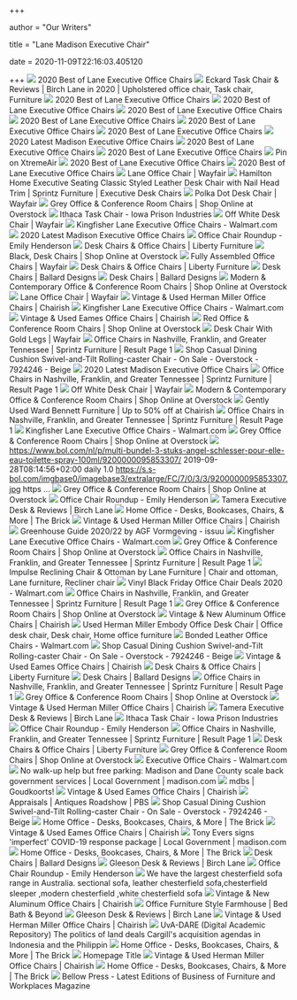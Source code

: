 +++
        
author = "Our Writers"
        
title = "Lane Madison Executive Chair"
        
date = 2020-11-09T22:16:03.405120
        
+++
[ ![](https://www.drawzit.com/wp-content/uploads/2018/04/www-within-lane-executive-office-chairs.jpg)](https://www.drawzit.com/wp-content/uploads/2018/04/www-within-lane-executive-office-chairs.jpg) 2020 Best of Lane Executive Office Chairs
[ ![](https://i.pinimg.com/474x/e6/b2/72/e6b2729777f4a54d9325196c59a3212d.jpg)](https://i.pinimg.com/474x/e6/b2/72/e6b2729777f4a54d9325196c59a3212d.jpg) Eckard Task Chair & Reviews | Birch Lane in 2020 | Upholstered office chair,  Task chair, Furniture
[ ![](https://www.drawzit.com/wp-content/uploads/2018/04/well-liked-lane-furniture-office-chair-arch-dsgn-for-lane-executive-office-chairs.jpg)](https://www.drawzit.com/wp-content/uploads/2018/04/well-liked-lane-furniture-office-chair-arch-dsgn-for-lane-executive-office-chairs.jpg) 2020 Best of Lane Executive Office Chairs
[ ![](https://www.drawzit.com/wp-content/uploads/2018/04/widely-used-lane-executive-office-chairs-within-serta-air-health-wellness-eco-friendly-bonded-leather-executive.jpg)](https://www.drawzit.com/wp-content/uploads/2018/04/widely-used-lane-executive-office-chairs-within-serta-air-health-wellness-eco-friendly-bonded-leather-executive.jpg) 2020 Best of Lane Executive Office Chairs
[ ![](https://www.drawzit.com/wp-content/uploads/2018/04/preferred-lane-executive-office-chairs-regarding-lane-executive-leather-office-chair-with-padded-handle-waterfall.jpg)](https://www.drawzit.com/wp-content/uploads/2018/04/preferred-lane-executive-office-chairs-regarding-lane-executive-leather-office-chair-with-padded-handle-waterfall.jpg) 2020 Best of Lane Executive Office Chairs
[ ![](https://www.drawzit.com/wp-content/uploads/2018/04/lane-executive-leather-office-chair-diy-wall-mounted-desk-in-most-up-to-date-lane-executive-office-chairs.jpg)](https://www.drawzit.com/wp-content/uploads/2018/04/lane-executive-leather-office-chair-diy-wall-mounted-desk-in-most-up-to-date-lane-executive-office-chairs.jpg) 2020 Best of Lane Executive Office Chairs
[ ![](https://www.drawzit.com/wp-content/uploads/2018/04/lane-leather-office-chair-best-desk-chair-for-back-pain.jpg)](https://www.drawzit.com/wp-content/uploads/2018/04/lane-leather-office-chair-best-desk-chair-for-back-pain.jpg) 2020 Best of Lane Executive Office Chairs
[ ![](https://www.drawzit.com/wp-content/uploads/2018/04/lane-leather-office-chair-best-ergonomic-desk-chair.jpg)](https://www.drawzit.com/wp-content/uploads/2018/04/lane-leather-office-chair-best-ergonomic-desk-chair.jpg) 2020 Best of Lane Executive Office Chairs
[ ![](https://www.drawzit.com/wp-content/uploads/2018/04/popular-mid2mod-torbjorn-afdal-regarding-madison-executive-office-chairs.jpg)](https://www.drawzit.com/wp-content/uploads/2018/04/popular-mid2mod-torbjorn-afdal-regarding-madison-executive-office-chairs.jpg) 2020 Latest Madison Executive Office Chairs
[ ![](https://www.drawzit.com/wp-content/uploads/2018/04/lane-executive-office-chairs-with-regard-to-well-liked-lane-executive-leather-office-chair-best-ergonomic-desk-chair.jpg)](https://www.drawzit.com/wp-content/uploads/2018/04/lane-executive-office-chairs-with-regard-to-well-liked-lane-executive-leather-office-chair-best-ergonomic-desk-chair.jpg) 2020 Best of Lane Executive Office Chairs
[ ![](https://www.drawzit.com/wp-content/uploads/2018/04/well-liked-lane-executive-leather-office-chair-desk-design-ideas-pertaining-to-lane-executive-office-chairs.jpg)](https://www.drawzit.com/wp-content/uploads/2018/04/well-liked-lane-executive-leather-office-chair-desk-design-ideas-pertaining-to-lane-executive-office-chairs.jpg) 2020 Best of Lane Executive Office Chairs
[ ![](https://i.pinimg.com/originals/06/0d/b4/060db4d821d90cc33802f70ca4fe9a33.png)](https://i.pinimg.com/originals/06/0d/b4/060db4d821d90cc33802f70ca4fe9a33.png) Pin on XtremeAir
[ ![](https://www.drawzit.com/wp-content/uploads/2018/04/office-chairs-awe-inspiring-lane-office-chairs-modest-design-lane-pertaining-to-most-current-lane-executive-office-chairs.jpg)](https://www.drawzit.com/wp-content/uploads/2018/04/office-chairs-awe-inspiring-lane-office-chairs-modest-design-lane-pertaining-to-most-current-lane-executive-office-chairs.jpg) 2020 Best of Lane Executive Office Chairs
[ ![](https://www.drawzit.com/wp-content/uploads/2018/04/current-chair-faux-leather-executive-office-chair-lane-executive-leather-with-regard-to-lane-executive-office-chairs.jpg)](https://www.drawzit.com/wp-content/uploads/2018/04/current-chair-faux-leather-executive-office-chair-lane-executive-leather-with-regard-to-lane-executive-office-chairs.jpg) 2020 Best of Lane Executive Office Chairs
[ ![](https://secure.img1-fg.wfcdn.com/im/46138212/resize-h310-w310%5Ecompr-r85/1217/121765540/home-office-chair-computer-task-chair-adjustable-desk-chair-with-swivel-casters-for-office-leisure-grey.jpg)](https://secure.img1-fg.wfcdn.com/im/46138212/resize-h310-w310%5Ecompr-r85/1217/121765540/home-office-chair-computer-task-chair-adjustable-desk-chair-with-swivel-casters-for-office-leisure-grey.jpg) Lane Office Chair | Wayfair
[ ![](https://imageresizer.furnituredealer.net/img/remote/images.furnituredealer.net/img/products%2Fseven_seas_seating_by_bradington_young%2Fcolor%2Fseven%20seas%20seating%20-%20executive%20seating_ec389-085-b.jpg?width=878&height=600&scale=both&trim.threshold=80)](https://imageresizer.furnituredealer.net/img/remote/images.furnituredealer.net/img/products%2Fseven_seas_seating_by_bradington_young%2Fcolor%2Fseven%20seas%20seating%20-%20executive%20seating_ec389-085-b.jpg?width=878&height=600&scale=both&trim.threshold=80) Hamilton Home Executive Seating Classic Styled Leather Desk Chair with Nail  Head Trim | Sprintz Furniture | Executive Desk Chairs
[ ![](https://secure.img1-fg.wfcdn.com/im/98039007/resize-h600-w600%5Ecompr-r85/1268/126834060/Louise+Task+Chair.jpg)](https://secure.img1-fg.wfcdn.com/im/98039007/resize-h600-w600%5Ecompr-r85/1268/126834060/Louise+Task+Chair.jpg) Polka Dot Desk Chair | Wayfair
[ ![](https://ak1.ostkcdn.com/images/products/is/images/direct/ce385ff75bfad404ff2f8ae914744f6bfab84ba1/Serta-Leighton-Light-Grey-Fabric-Home-Office-Chair.jpg?imwidth=480&impolicy=medium)](https://ak1.ostkcdn.com/images/products/is/images/direct/ce385ff75bfad404ff2f8ae914744f6bfab84ba1/Serta-Leighton-Light-Grey-Fabric-Home-Office-Chair.jpg?imwidth=480&impolicy=medium) Grey Office & Conference Room Chairs | Shop Online at Overstock
[ ![](https://www.iaprisonind.com/Shared/images/Product/FITHACA64.jpg)](https://www.iaprisonind.com/Shared/images/Product/FITHACA64.jpg) Ithaca Task Chair - Iowa Prison Industries
[ ![](https://secure.img1-fg.wfcdn.com/im/91350984/resize-h310-w310%5Ecompr-r85/6003/60032936/wayfair-basics-mesh-task-office-chair.jpg)](https://secure.img1-fg.wfcdn.com/im/91350984/resize-h310-w310%5Ecompr-r85/6003/60032936/wayfair-basics-mesh-task-office-chair.jpg) Off White Desk Chair | Wayfair
[ ![](https://i5.walmartimages.com/asr/bb929542-9b04-45fc-9049-0a465b765351_1.0dbfbc872f9eb257f2cf632b0e1b5586.jpeg?odnHeight=200&odnWidth=200&odnBg=ffffff)](https://i5.walmartimages.com/asr/bb929542-9b04-45fc-9049-0a465b765351_1.0dbfbc872f9eb257f2cf632b0e1b5586.jpeg?odnHeight=200&odnWidth=200&odnBg=ffffff) Kingfisher Lane Executive Office Chairs - Walmart.com
[ ![](https://www.drawzit.com/wp-content/uploads/2018/04/madison-executive-office-chairs-intended-for-well-known-porthos-home-madison-executive-office-chair-free-shipping-today.jpg)](https://www.drawzit.com/wp-content/uploads/2018/04/madison-executive-office-chairs-intended-for-well-known-porthos-home-madison-executive-office-chair-free-shipping-today.jpg) 2020 Latest Madison Executive Office Chairs
[ ![](https://stylebyemilyhenderson.com/wp-content/uploads/2017/02/Emily-Henderson_Business_Home-Office_Office-Chairs_Roundup_Pics_1.jpg)](https://stylebyemilyhenderson.com/wp-content/uploads/2017/02/Emily-Henderson_Business_Home-Office_Office-Chairs_Roundup_Pics_1.jpg) Office Chair Roundup - Emily Henderson
[ ![](https://www.mylibertyfurniture.com/globalassets/sub-category-images/home-office/244-ho197.jpg)](https://www.mylibertyfurniture.com/globalassets/sub-category-images/home-office/244-ho197.jpg) Desk Chairs & Office Chairs | Liberty Furniture
[ ![](https://ak1.ostkcdn.com/images/products/27963328/Bush-Business-Furniture-Arden-Lane-Mid-Back-Tufted-Office-Chair-d27717ec-358b-48d1-b817-d613eebda95c_600.jpg?imwidth=200&impolicy=medium)](https://ak1.ostkcdn.com/images/products/27963328/Bush-Business-Furniture-Arden-Lane-Mid-Back-Tufted-Office-Chair-d27717ec-358b-48d1-b817-d613eebda95c_600.jpg?imwidth=200&impolicy=medium) Black, Desk Chairs | Shop Online at Overstock
[ ![](https://secure.img1-fg.wfcdn.com/im/69858324/resize-h310-w310%5Ecompr-r85/9175/91757749/hillard-office-chair.jpg)](https://secure.img1-fg.wfcdn.com/im/69858324/resize-h310-w310%5Ecompr-r85/9175/91757749/hillard-office-chair.jpg) Fully Assembled Office Chairs | Wayfair
[ ![](https://www.mylibertyfurniture.com/globalassets/product-images/thumbnail/273-ho193.jpg)](https://www.mylibertyfurniture.com/globalassets/product-images/thumbnail/273-ho193.jpg) Desk Chairs & Office Chairs | Liberty Furniture
[ ![](https://akamai-scene7.ballarddesigns.com/is/image/ballarddesigns/T_WithoutZoom?$SLI_LargeGrid$&$src=UF018_main&defaultImage=UF018_main)](https://akamai-scene7.ballarddesigns.com/is/image/ballarddesigns/T_WithoutZoom?$SLI_LargeGrid$&$src=UF018_main&defaultImage=UF018_main) Desk Chairs | Ballard Designs
[ ![](https://akamai-scene7.ballarddesigns.com/is/image/ballarddesigns/T_WithoutZoom?$SLI_LargeGrid$&$src=UF064_main&defaultImage=UF064_main)](https://akamai-scene7.ballarddesigns.com/is/image/ballarddesigns/T_WithoutZoom?$SLI_LargeGrid$&$src=UF064_main&defaultImage=UF064_main) Desk Chairs | Ballard Designs
[ ![](https://ak1.ostkcdn.com/images/products/is/images/direct/c25dae74a02fe6af220c3cad4dcbcfc9f66ba9e1/LUXMOD%C2%AE-Mid-Back-Office-Chair%2CAdjustable-Swivel-Chair-%2C-Ergonomic-Desk-Chair-for-Extra-Back-%26-Lumbar-Support..jpg?imwidth=200&impolicy=medium)](https://ak1.ostkcdn.com/images/products/is/images/direct/c25dae74a02fe6af220c3cad4dcbcfc9f66ba9e1/LUXMOD%C2%AE-Mid-Back-Office-Chair%2CAdjustable-Swivel-Chair-%2C-Ergonomic-Desk-Chair-for-Extra-Back-%26-Lumbar-Support..jpg?imwidth=200&impolicy=medium) Modern & Contemporary Office & Conference Room Chairs | Shop Online at  Overstock
[ ![](https://secure.img1-fg.wfcdn.com/im/57059049/resize-h310-w310%5Ecompr-r85/1210/121001771/high-back-desk-chair.jpg)](https://secure.img1-fg.wfcdn.com/im/57059049/resize-h310-w310%5Ecompr-r85/1210/121001771/high-back-desk-chair.jpg) Lane Office Chair | Wayfair
[ ![](https://chairish-prod.freetls.fastly.net/image/product/sized/a995bbe1-9b3e-4a31-bab1-48436adf51c7/vintage-herman-miller-molded-desk-chairs-a-pair-2812)](https://chairish-prod.freetls.fastly.net/image/product/sized/a995bbe1-9b3e-4a31-bab1-48436adf51c7/vintage-herman-miller-molded-desk-chairs-a-pair-2812) Vintage & Used Herman Miller Office Chairs | Chairish
[ ![](https://i5.walmartimages.com/asr/011d738e-031c-4c1c-8dd3-395cc865cba7_1.d6b7bdd7b353e4f887d2fd89a050be9f.jpeg?odnHeight=200&odnWidth=200&odnBg=ffffff)](https://i5.walmartimages.com/asr/011d738e-031c-4c1c-8dd3-395cc865cba7_1.d6b7bdd7b353e4f887d2fd89a050be9f.jpeg?odnHeight=200&odnWidth=200&odnBg=ffffff) Kingfisher Lane Executive Office Chairs - Walmart.com
[ ![](https://chairish-prod.freetls.fastly.net/image/product/sized/ca62a447-687a-4a22-b568-d7599a2941a5/1970s-vintage-eames-for-herman-miller-kelly-green-fiberglass-pscc-chair-5422)](https://chairish-prod.freetls.fastly.net/image/product/sized/ca62a447-687a-4a22-b568-d7599a2941a5/1970s-vintage-eames-for-herman-miller-kelly-green-fiberglass-pscc-chair-5422) Vintage & Used Eames Office Chairs | Chairish
[ ![](https://ak1.ostkcdn.com/images/products/27963328/Bush-Business-Furniture-Arden-Lane-Mid-Back-Tufted-Office-Chair-cc673c5f-4a14-41ef-88eb-51e25aad587f_600.jpg?imwidth=200&impolicy=medium)](https://ak1.ostkcdn.com/images/products/27963328/Bush-Business-Furniture-Arden-Lane-Mid-Back-Tufted-Office-Chair-cc673c5f-4a14-41ef-88eb-51e25aad587f_600.jpg?imwidth=200&impolicy=medium) Red Office & Conference Room Chairs | Shop Online at Overstock
[ ![](https://secure.img1-fg.wfcdn.com/im/19156562/resize-h310-w310%5Ecompr-r85/9596/95963667/leaman-ergonomic-executive-chair.jpg)](https://secure.img1-fg.wfcdn.com/im/19156562/resize-h310-w310%5Ecompr-r85/9596/95963667/leaman-ergonomic-executive-chair.jpg) Desk Chair With Gold Legs | Wayfair
[ ![](https://imageresizer.furnituredealer.net/img/remote/images.furnituredealer.net/img/products%2Fhooker_furniture%2Fcolor%2Fseven%20seas%20seating%20-%20executive%20seating_ec436-087-b2.jpg?width=450&height=450&scale=both&trim.threshold=80)](https://imageresizer.furnituredealer.net/img/remote/images.furnituredealer.net/img/products%2Fhooker_furniture%2Fcolor%2Fseven%20seas%20seating%20-%20executive%20seating_ec436-087-b2.jpg?width=450&height=450&scale=both&trim.threshold=80) Office Chairs in Nashville, Franklin, and Greater Tennessee | Sprintz  Furniture | Result Page 1
[ ![](https://ak1.ostkcdn.com/images/products/is/images/direct/7beb762a0e84915d0aebd6cfc3ce5d8e4e85f759/Casual-Dining-Cushion-Swivel-and-Tilt-Rolling-caster-Chair.jpg?impolicy=medium)](https://ak1.ostkcdn.com/images/products/is/images/direct/7beb762a0e84915d0aebd6cfc3ce5d8e4e85f759/Casual-Dining-Cushion-Swivel-and-Tilt-Rolling-caster-Chair.jpg?impolicy=medium) Shop Casual Dining Cushion Swivel-and-Tilt Rolling-caster Chair - On Sale -  Overstock - 7924246 - Beige
[ ![](https://www.drawzit.com/wp-content/uploads/2018/04/madison-executive-office-chairs-for-recent-the-captains-chair-tos-graphics-and-bridge-displays.jpg)](https://www.drawzit.com/wp-content/uploads/2018/04/madison-executive-office-chairs-for-recent-the-captains-chair-tos-graphics-and-bridge-displays.jpg) 2020 Latest Madison Executive Office Chairs
[ ![](https://imageresizer.furnituredealer.net/img/remote/images.furnituredealer.net/img/products%2Fsam_moore%2Fcolor%2Fchai%20me-379188633_15870-bwvfiiksw80uvsvtld6lwrq.jpg?width=450&height=450&scale=both&trim.threshold=80)](https://imageresizer.furnituredealer.net/img/remote/images.furnituredealer.net/img/products%2Fsam_moore%2Fcolor%2Fchai%20me-379188633_15870-bwvfiiksw80uvsvtld6lwrq.jpg?width=450&height=450&scale=both&trim.threshold=80) Office Chairs in Nashville, Franklin, and Greater Tennessee | Sprintz  Furniture | Result Page 1
[ ![](https://secure.img1-fg.wfcdn.com/im/77228337/resize-h310-w310%5Ecompr-r85/6158/61581980/high-back-desk-chair.jpg)](https://secure.img1-fg.wfcdn.com/im/77228337/resize-h310-w310%5Ecompr-r85/6158/61581980/high-back-desk-chair.jpg) Off White Desk Chair | Wayfair
[ ![](https://ak1.ostkcdn.com/images/products/27963328/Bush-Business-Furniture-Arden-Lane-Mid-Back-Tufted-Office-Chair-e119292f-57cc-464b-8b74-a449aaf84de7_1000.jpg?imwidth=200&impolicy=medium)](https://ak1.ostkcdn.com/images/products/27963328/Bush-Business-Furniture-Arden-Lane-Mid-Back-Tufted-Office-Chair-e119292f-57cc-464b-8b74-a449aaf84de7_1000.jpg?imwidth=200&impolicy=medium) Modern & Contemporary Office & Conference Room Chairs | Shop Online at  Overstock
[ ![](https://chairish-prod.freetls.fastly.net/image/product/sized/d102075b-e7a2-447d-9f6b-2e7eb2f6dd6b/1970s-vintage-ward-bennett-oak-mohair-executive-chair-6067?aspect=fit&width=320&height=320)](https://chairish-prod.freetls.fastly.net/image/product/sized/d102075b-e7a2-447d-9f6b-2e7eb2f6dd6b/1970s-vintage-ward-bennett-oak-mohair-executive-chair-6067?aspect=fit&width=320&height=320) Gently Used Ward Bennett Furniture | Up to 50% off at Chairish
[ ![](https://imageresizer.furnituredealer.net/img/remote/images.furnituredealer.net/img/products%2Fhooker_furniture%2Fcolor%2Fbrookhaven_281-30-220-b1.jpg?width=450&height=450&scale=both&trim.threshold=80)](https://imageresizer.furnituredealer.net/img/remote/images.furnituredealer.net/img/products%2Fhooker_furniture%2Fcolor%2Fbrookhaven_281-30-220-b1.jpg?width=450&height=450&scale=both&trim.threshold=80) Office Chairs in Nashville, Franklin, and Greater Tennessee | Sprintz  Furniture | Result Page 1
[ ![](https://i5.walmartimages.com/asr/7e64df68-13c3-4290-b90b-379464ec63d3_1.a9bafe57862468c8041e948f1d690827.jpeg?odnHeight=200&odnWidth=200&odnBg=ffffff)](https://i5.walmartimages.com/asr/7e64df68-13c3-4290-b90b-379464ec63d3_1.a9bafe57862468c8041e948f1d690827.jpeg?odnHeight=200&odnWidth=200&odnBg=ffffff) Kingfisher Lane Executive Office Chairs - Walmart.com
[ ![](https://ak1.ostkcdn.com/images/products/is/images/direct/ad3ac6690d7a4bcccc02e2d2e29a469f585049b1/Art-Leon-Round-Back-Swivel-Desk-Chair-with-Caster.jpg?imwidth=480&impolicy=medium)](https://ak1.ostkcdn.com/images/products/is/images/direct/ad3ac6690d7a4bcccc02e2d2e29a469f585049b1/Art-Leon-Round-Back-Swivel-Desk-Chair-with-Caster.jpg?imwidth=480&impolicy=medium) Grey Office & Conference Room Chairs | Shop Online at Overstock
[ ![](https://s.s-bol.com/imgbase0/imagebase3/extralarge/FC/1/5/9/1/9200000095911951.jpg)](https://s.s-bol.com/imgbase0/imagebase3/extralarge/FC/1/5/9/1/9200000095911951.jpg) https://www.bol.com/nl/p/multi-bundel-3-stuks-angel-schlesser-pour-elle-eau-toilette-spray-100ml/9200000095853307/  2019-09-28T08:14:56+02:00 daily 1.0  https://s.s-bol.com/imgbase0/imagebase3/extralarge/FC/7/0/3/3/9200000095853307.jpg  https ...
[ ![](https://ak1.ostkcdn.com/images/products/is/images/direct/5d22922d23ac7033790fb83fb6c8693f6384bf40/Swivel-Mesh-Office-Chair.jpg?imwidth=480&impolicy=medium)](https://ak1.ostkcdn.com/images/products/is/images/direct/5d22922d23ac7033790fb83fb6c8693f6384bf40/Swivel-Mesh-Office-Chair.jpg?imwidth=480&impolicy=medium) Grey Office & Conference Room Chairs | Shop Online at Overstock
[ ![](https://stylebyemilyhenderson.com/wp-content/uploads/2017/03/Emliy-Henderson_Office-Chairs_Roundup_1500px_FINAL.jpg)](https://stylebyemilyhenderson.com/wp-content/uploads/2017/03/Emliy-Henderson_Office-Chairs_Roundup_1500px_FINAL.jpg) Office Chair Roundup - Emily Henderson
[ ![](https://secure.img1-fg.wfcdn.com/im/56900666/resize-h400-p1-w400%5Ecompr-r70/1212/121282357/Lakeville+L-Shaped+Executive+Desk.jpg)](https://secure.img1-fg.wfcdn.com/im/56900666/resize-h400-p1-w400%5Ecompr-r70/1212/121282357/Lakeville+L-Shaped+Executive+Desk.jpg) Tamera Executive Desk & Reviews | Birch Lane
[ ![](https://cdn.shopify.com/s/files/1/2660/5202/products/xveaulsectl0s17dwmoy_400x.jpg?v=1598896758)](https://cdn.shopify.com/s/files/1/2660/5202/products/xveaulsectl0s17dwmoy_400x.jpg?v=1598896758) Home Office - Desks, Bookcases, Chairs, & More | The Brick
[ ![](https://chairish-prod.freetls.fastly.net/image/product/sized/efd4399d-43d9-489c-ab80-0c46b15ddf50/1980s-eames-herman-miller-desk-chair-0018?aspect=fit&width=320&height=320)](https://chairish-prod.freetls.fastly.net/image/product/sized/efd4399d-43d9-489c-ab80-0c46b15ddf50/1980s-eames-herman-miller-desk-chair-0018?aspect=fit&width=320&height=320) Vintage & Used Herman Miller Office Chairs | Chairish
[ ![](https://image.isu.pub/200701083332-cc2e5480989c5e31ae1ead93e46880a5/jpg/page_1.jpg)](https://image.isu.pub/200701083332-cc2e5480989c5e31ae1ead93e46880a5/jpg/page_1.jpg) Greenhouse Guide 2020/22 by AGF Vormgeving - issuu
[ ![](https://i5.walmartimages.com/asr/77492068-55b4-4863-929d-2b1e68362ff0_1.4b271801909d433ce9450091942f5cbe.jpeg?odnHeight=200&odnWidth=200&odnBg=ffffff)](https://i5.walmartimages.com/asr/77492068-55b4-4863-929d-2b1e68362ff0_1.4b271801909d433ce9450091942f5cbe.jpeg?odnHeight=200&odnWidth=200&odnBg=ffffff) Kingfisher Lane Executive Office Chairs - Walmart.com
[ ![](https://ak1.ostkcdn.com/images/products/25542930/Porthos-Home-Fae-Wood-Office-Chair-Adjustable-Height-Hemp-Fabric-4d4049f5-36d4-4359-9674-b7ae3de91e3e_600.jpg?imwidth=480&impolicy=medium)](https://ak1.ostkcdn.com/images/products/25542930/Porthos-Home-Fae-Wood-Office-Chair-Adjustable-Height-Hemp-Fabric-4d4049f5-36d4-4359-9674-b7ae3de91e3e_600.jpg?imwidth=480&impolicy=medium) Grey Office & Conference Room Chairs | Shop Online at Overstock
[ ![](https://imageresizer.furnituredealer.net/img/remote/images.furnituredealer.net/img/products%2Fhooker_furniture%2Fcolor%2Fseven%20seas%20seating%20-%20executive%20seating_ec510-087-b1.jpg?width=450&height=450&scale=both&trim.threshold=80)](https://imageresizer.furnituredealer.net/img/remote/images.furnituredealer.net/img/products%2Fhooker_furniture%2Fcolor%2Fseven%20seas%20seating%20-%20executive%20seating_ec510-087-b1.jpg?width=450&height=450&scale=both&trim.threshold=80) Office Chairs in Nashville, Franklin, and Greater Tennessee | Sprintz  Furniture | Result Page 1
[ ![](https://i.pinimg.com/originals/8a/b5/f9/8ab5f924b29f5ae067a7275661977f55.jpg)](https://i.pinimg.com/originals/8a/b5/f9/8ab5f924b29f5ae067a7275661977f55.jpg) Impulse Reclining Chair & Ottoman by Lane Furniture | Chair and ottoman,  Lane furniture, Recliner chair
[ ![](https://i5.walmartimages.com/asr/76e8aef5-5be8-4c00-a0de-c1b63f77cb98.57d2d880fa452dd700e01b22ccb64de4.jpeg?odnHeight=200&odnWidth=200&odnBg=ffffff)](https://i5.walmartimages.com/asr/76e8aef5-5be8-4c00-a0de-c1b63f77cb98.57d2d880fa452dd700e01b22ccb64de4.jpeg?odnHeight=200&odnWidth=200&odnBg=ffffff) Vinyl Black Friday Office Chair Deals 2020 - Walmart.com
[ ![](https://imageresizer.furnituredealer.net/img/remote/images.furnituredealer.net/img/products%2Fhooker_furniture%2Fcolor%2Fbeckett--506075203_ec562-083-b1.jpg?width=450&height=450&scale=both&trim.threshold=80)](https://imageresizer.furnituredealer.net/img/remote/images.furnituredealer.net/img/products%2Fhooker_furniture%2Fcolor%2Fbeckett--506075203_ec562-083-b1.jpg?width=450&height=450&scale=both&trim.threshold=80) Office Chairs in Nashville, Franklin, and Greater Tennessee | Sprintz  Furniture | Result Page 1
[ ![](https://ak1.ostkcdn.com/images/products/20753333/Carson-Carrington-Heby-White-Wood-Adjustable-Office-Chair-b0df27a3-df2a-43d1-bf32-7f52ddc33a3a_600.jpg?imwidth=480&impolicy=medium)](https://ak1.ostkcdn.com/images/products/20753333/Carson-Carrington-Heby-White-Wood-Adjustable-Office-Chair-b0df27a3-df2a-43d1-bf32-7f52ddc33a3a_600.jpg?imwidth=480&impolicy=medium) Grey Office & Conference Room Chairs | Shop Online at Overstock
[ ![](https://chairish-prod.freetls.fastly.net/image/product/sized/76f6b4df-dd01-4008-9abc-b087a242eab9/pollock-executive-chairs-in-black-leather-by-charles-pollock-for-knoll-9478?aspect=fit&width=320&height=320)](https://chairish-prod.freetls.fastly.net/image/product/sized/76f6b4df-dd01-4008-9abc-b087a242eab9/pollock-executive-chairs-in-black-leather-by-charles-pollock-for-knoll-9478?aspect=fit&width=320&height=320) Vintage & New Aluminum Office Chairs | Chairish
[ ![](https://i.pinimg.com/474x/d8/4a/35/d84a35f793fd8a58241ba29e50891785.jpg)](https://i.pinimg.com/474x/d8/4a/35/d84a35f793fd8a58241ba29e50891785.jpg) Used Herman Miller Embody Office Desk Chair | Office desk chair, Desk chair,  Home office furniture
[ ![](https://i5.walmartimages.com/asr/3a0bdd1c-e139-4a88-b48a-0089e182f94b.d8c127a007ce58029a9c051657a919db.jpeg?odnHeight=180&odnWidth=180&odnBg=ffffff)](https://i5.walmartimages.com/asr/3a0bdd1c-e139-4a88-b48a-0089e182f94b.d8c127a007ce58029a9c051657a919db.jpeg?odnHeight=180&odnWidth=180&odnBg=ffffff) Bonded Leather Office Chairs - Walmart.com
[ ![](https://ak1.ostkcdn.com/images/products/is/images/direct/d8c26bf9011023287caf28923d641d6ee3dc0f63/Casual-Dining-Cushion-Swivel-and-Tilt-Rolling-caster-Chair.jpg)](https://ak1.ostkcdn.com/images/products/is/images/direct/d8c26bf9011023287caf28923d641d6ee3dc0f63/Casual-Dining-Cushion-Swivel-and-Tilt-Rolling-caster-Chair.jpg) Shop Casual Dining Cushion Swivel-and-Tilt Rolling-caster Chair - On Sale -  Overstock - 7924246 - Beige
[ ![](https://chairish-prod.freetls.fastly.net/image/product/sized/cb47635e-03dc-48c0-8bbf-a0b7b011e5ac/1970s-vintage-eames-ec175-8-1214)](https://chairish-prod.freetls.fastly.net/image/product/sized/cb47635e-03dc-48c0-8bbf-a0b7b011e5ac/1970s-vintage-eames-ec175-8-1214) Vintage & Used Eames Office Chairs | Chairish
[ ![](https://www.mylibertyfurniture.com/globalassets/product-images/thumbnail/273-ho193_1.jpg)](https://www.mylibertyfurniture.com/globalassets/product-images/thumbnail/273-ho193_1.jpg) Desk Chairs & Office Chairs | Liberty Furniture
[ ![](https://akamai-scene7.ballarddesigns.com/is/image/ballarddesigns/T_WithoutZoom?$SLI_LargeGrid$&$src=UF014_main&defaultImage=UF014_main)](https://akamai-scene7.ballarddesigns.com/is/image/ballarddesigns/T_WithoutZoom?$SLI_LargeGrid$&$src=UF014_main&defaultImage=UF014_main) Desk Chairs | Ballard Designs
[ ![](https://imageresizer.furnituredealer.net/img/remote/images.furnituredealer.net/img/products%2Faspenhome%2Fcolor%2Foffice%20chair%20-304588339_14491-bzhbqwjl-oe6yr5ocrmngvg.jpg?width=450&height=450&scale=both&trim.threshold=80)](https://imageresizer.furnituredealer.net/img/remote/images.furnituredealer.net/img/products%2Faspenhome%2Fcolor%2Foffice%20chair%20-304588339_14491-bzhbqwjl-oe6yr5ocrmngvg.jpg?width=450&height=450&scale=both&trim.threshold=80) Office Chairs in Nashville, Franklin, and Greater Tennessee | Sprintz  Furniture | Result Page 1
[ ![](https://ak1.ostkcdn.com/images/products/is/images/direct/e8808496ef36cce0d9d70bb337190f8742333f84/Modern-Home-Ripple-Mid-Back-Office-Chair.jpg?imwidth=480&impolicy=medium)](https://ak1.ostkcdn.com/images/products/is/images/direct/e8808496ef36cce0d9d70bb337190f8742333f84/Modern-Home-Ripple-Mid-Back-Office-Chair.jpg?imwidth=480&impolicy=medium) Grey Office & Conference Room Chairs | Shop Online at Overstock
[ ![](https://chairish-prod.freetls.fastly.net/image/product/sized/07557fb8-a78e-4a79-b23b-51cd10a716f8/charles-eames-for-herman-miller-desk-chair-in-original-black-vinyl-usa-2223?aspect=fit&width=320&height=320)](https://chairish-prod.freetls.fastly.net/image/product/sized/07557fb8-a78e-4a79-b23b-51cd10a716f8/charles-eames-for-herman-miller-desk-chair-in-original-black-vinyl-usa-2223?aspect=fit&width=320&height=320) Vintage & Used Herman Miller Office Chairs | Chairish
[ ![](https://secure.img1-fg.wfcdn.com/im/16675013/compr-r85/9558/95581074/tamera-executive-desk.jpg)](https://secure.img1-fg.wfcdn.com/im/16675013/compr-r85/9558/95581074/tamera-executive-desk.jpg) Tamera Executive Desk & Reviews | Birch Lane
[ ![](https://www.iaprisonind.com/resize/shared/images/product/FITHACA64_1.jpg?bw=600&w=600&bh=600&h=600)](https://www.iaprisonind.com/resize/shared/images/product/FITHACA64_1.jpg?bw=600&w=600&bh=600&h=600) Ithaca Task Chair - Iowa Prison Industries
[ ![](https://stylebyemilyhenderson.com/wp-content/uploads/2017/02/Emily-Henderson_Business_Home-Office_Office-Chairs_Roundup_Pics_2.jpg)](https://stylebyemilyhenderson.com/wp-content/uploads/2017/02/Emily-Henderson_Business_Home-Office_Office-Chairs_Roundup_Pics_2.jpg) Office Chair Roundup - Emily Henderson
[ ![](https://imageresizer.furnituredealer.net/img/remote/images.furnituredealer.net/img/products%2Fhooker_furniture%2Fcolor%2Famerican%20life-crafted--506075203_1654-30220-dkw1-b1.jpg?width=450&height=450&scale=both&trim.threshold=80)](https://imageresizer.furnituredealer.net/img/remote/images.furnituredealer.net/img/products%2Fhooker_furniture%2Fcolor%2Famerican%20life-crafted--506075203_1654-30220-dkw1-b1.jpg?width=450&height=450&scale=both&trim.threshold=80) Office Chairs in Nashville, Franklin, and Greater Tennessee | Sprintz  Furniture | Result Page 1
[ ![](https://www.mylibertyfurniture.com/globalassets/product-images/thumbnail/244-ho197_1.jpg)](https://www.mylibertyfurniture.com/globalassets/product-images/thumbnail/244-ho197_1.jpg) Desk Chairs & Office Chairs | Liberty Furniture
[ ![](https://ak1.ostkcdn.com/images/products/28438198/Porthos-Home-Fania-Armless-Swivel-Office-Chair-Suede-Upholstery-030e7d6e-b42a-4a91-bb75-28332c176d0f_600.jpg?imwidth=480&impolicy=medium)](https://ak1.ostkcdn.com/images/products/28438198/Porthos-Home-Fania-Armless-Swivel-Office-Chair-Suede-Upholstery-030e7d6e-b42a-4a91-bb75-28332c176d0f_600.jpg?imwidth=480&impolicy=medium) Grey Office & Conference Room Chairs | Shop Online at Overstock
[ ![](https://i5.walmartimages.com/asr/90a54ad2-677d-4479-ae8f-f6334c9bf8cd.2de1d2831d69b666bb025fb8dfecfc76.jpeg?odnHeight=200&odnWidth=200&odnBg=ffffff)](https://i5.walmartimages.com/asr/90a54ad2-677d-4479-ae8f-f6334c9bf8cd.2de1d2831d69b666bb025fb8dfecfc76.jpeg?odnHeight=200&odnWidth=200&odnBg=ffffff) Executive Office Chairs - Walmart.com
[ ![](https://bloximages.chicago2.vip.townnews.com/madison.com/content/tncms/assets/v3/editorial/4/a1/4a1fe691-dde3-59bf-9aaa-0b9344a4271b/5e7b8caf3ad8b.image.jpg?resize=1200%2C759)](https://bloximages.chicago2.vip.townnews.com/madison.com/content/tncms/assets/v3/editorial/4/a1/4a1fe691-dde3-59bf-9aaa-0b9344a4271b/5e7b8caf3ad8b.image.jpg?resize=1200%2C759) No walk-up help but free parking: Madison and Dane County scale back  government services | Local Government | madison.com
[ ![](https://www.mdbs.nl/media/168202/29261423327_4d9a428f3c_b_thumb_1200.jpg)](https://www.mdbs.nl/media/168202/29261423327_4d9a428f3c_b_thumb_1200.jpg) mdbs | Goudkoorts!
[ ![](https://chairish-prod.freetls.fastly.net/image/product/sized/1a91713a-b80e-456b-9179-adf25adf4144/mid-century-modern-vintage-eames-style-lounge-chair-6422?aspect=fit&width=320&height=320)](https://chairish-prod.freetls.fastly.net/image/product/sized/1a91713a-b80e-456b-9179-adf25adf4144/mid-century-modern-vintage-eames-style-lounge-chair-6422?aspect=fit&width=320&height=320) Vintage & Used Eames Office Chairs | Chairish
[ ![](https://www-tc.pbs.org/prod-media/antiques-roadshow/__sized__/Images/Newport_20170918_06/201706T17/anro-002216-201706T17-1920x1080-crop-c0-5__0-54-400x225.jpg)](https://www-tc.pbs.org/prod-media/antiques-roadshow/__sized__/Images/Newport_20170918_06/201706T17/anro-002216-201706T17-1920x1080-crop-c0-5__0-54-400x225.jpg) Appraisals | Antiques Roadshow | PBS
[ ![](https://ak1.ostkcdn.com/images/products/is/images/direct/87146d5316ff3666fc0103c8e2114332fae9390b/Casual-Dining-Cushion-Swivel-and-Tilt-Rolling-caster-Chair.jpg)](https://ak1.ostkcdn.com/images/products/is/images/direct/87146d5316ff3666fc0103c8e2114332fae9390b/Casual-Dining-Cushion-Swivel-and-Tilt-Rolling-caster-Chair.jpg) Shop Casual Dining Cushion Swivel-and-Tilt Rolling-caster Chair - On Sale -  Overstock - 7924246 - Beige
[ ![](https://cdn.shopify.com/s/files/1/2660/5202/products/shopify-image_100c6e0b-0ee2-4fda-a1b5-87b1d75d7323_400x.jpg?v=1600295586)](https://cdn.shopify.com/s/files/1/2660/5202/products/shopify-image_100c6e0b-0ee2-4fda-a1b5-87b1d75d7323_400x.jpg?v=1600295586) Home Office - Desks, Bookcases, Chairs, & More | The Brick
[ ![](https://chairish-prod.freetls.fastly.net/image/product/sized/17cb16d3-62dd-4e73-927f-ad4f9e07ecc1/1960s-mid-century-osvaldo-borsani-office-chair-9382?aspect=fit&width=320&height=320)](https://chairish-prod.freetls.fastly.net/image/product/sized/17cb16d3-62dd-4e73-927f-ad4f9e07ecc1/1960s-mid-century-osvaldo-borsani-office-chair-9382?aspect=fit&width=320&height=320) Vintage & Used Eames Office Chairs | Chairish
[ ![](https://bloximages.chicago2.vip.townnews.com/madison.com/content/tncms/assets/v3/editorial/a/2c/a2c58d0e-4bd6-5f16-8766-558ea74c9055/5e976a2389be5.image.jpg?resize=1200%2C744)](https://bloximages.chicago2.vip.townnews.com/madison.com/content/tncms/assets/v3/editorial/a/2c/a2c58d0e-4bd6-5f16-8766-558ea74c9055/5e976a2389be5.image.jpg?resize=1200%2C744) Tony Evers signs 'imperfect' COVID-19 response package | Local Government |  madison.com
[ ![](https://cdn.shopify.com/s/files/1/2660/5202/products/wiyfflb3dg9mdaqyn4ml_400x.jpg?v=1598896465)](https://cdn.shopify.com/s/files/1/2660/5202/products/wiyfflb3dg9mdaqyn4ml_400x.jpg?v=1598896465) Home Office - Desks, Bookcases, Chairs, & More | The Brick
[ ![](https://akamai-scene7.ballarddesigns.com/is/image/ballarddesigns/T_WithoutZoom?$SLI_LargeGrid$&$src=UF060_main&defaultImage=UF060_main)](https://akamai-scene7.ballarddesigns.com/is/image/ballarddesigns/T_WithoutZoom?$SLI_LargeGrid$&$src=UF060_main&defaultImage=UF060_main) Desk Chairs | Ballard Designs
[ ![](https://secure.img1-fg.wfcdn.com/im/30926848/compr-r85/1093/109362302/gleeson-desk.jpg)](https://secure.img1-fg.wfcdn.com/im/30926848/compr-r85/1093/109362302/gleeson-desk.jpg) Gleeson Desk & Reviews | Birch Lane
[ ![](https://stylebyemilyhenderson.com/wp-content/uploads/2017/02/Emily-Henderson_Business_Home-Office_Office-Chairs_Roundup_Pics_3.jpg)](https://stylebyemilyhenderson.com/wp-content/uploads/2017/02/Emily-Henderson_Business_Home-Office_Office-Chairs_Roundup_Pics_3.jpg) Office Chair Roundup - Emily Henderson
[ ![](https://cdn.shopify.com/s/files/1/0081/5844/5615/products/capt.jpg?v=1598545633)](https://cdn.shopify.com/s/files/1/0081/5844/5615/products/capt.jpg?v=1598545633) We have the largest chesterfield sofa range in Australia. sectional sofa,  leather chesterfield sofa,chesterfield sleeper ,modern chesterfield ,white  chesterfield sofa
[ ![](https://chairish-prod.freetls.fastly.net/image/product/sized/82cea5e6-ccb6-4d76-85ec-17df62163078/70s-roger-sprunger-for-dunbar-executive-office-chair-8662?aspect=fit&width=320&height=320)](https://chairish-prod.freetls.fastly.net/image/product/sized/82cea5e6-ccb6-4d76-85ec-17df62163078/70s-roger-sprunger-for-dunbar-executive-office-chair-8662?aspect=fit&width=320&height=320) Vintage & New Aluminum Office Chairs | Chairish
[ ![](https://b3h2.scene7.com/is/image/BedBathandBeyond/334574969485298p?$imagePLP$&wid=256&hei=256)](https://b3h2.scene7.com/is/image/BedBathandBeyond/334574969485298p?$imagePLP$&wid=256&hei=256) Office Furniture Style Farmhouse | Bed Bath & Beyond
[ ![](https://secure.img1-fg.wfcdn.com/im/30664015/resize-h550-w800%5Ecompr-r85/1089/108941308/STL_Farmhouse+Office+Design_108941308.jpg)](https://secure.img1-fg.wfcdn.com/im/30664015/resize-h550-w800%5Ecompr-r85/1089/108941308/STL_Farmhouse+Office+Design_108941308.jpg) Gleeson Desk & Reviews | Birch Lane
[ ![](https://chairish-prod.freetls.fastly.net/image/product/sized/0cc942e5-8622-422a-bbf5-0fb28ffa233f/pair-of-modern-swiveling-office-chairs-by-herman-miller-6995?aspect=fit&width=320&height=320)](https://chairish-prod.freetls.fastly.net/image/product/sized/0cc942e5-8622-422a-bbf5-0fb28ffa233f/pair-of-modern-swiveling-office-chairs-by-herman-miller-6995?aspect=fit&width=320&height=320) Vintage & Used Herman Miller Office Chairs | Chairish
[ ![](x-raw-image:///4b834882a33002922a1ff2c2b6e09efd1b67e079cab5075de521b946cac5829c)](x-raw-image:///4b834882a33002922a1ff2c2b6e09efd1b67e079cab5075de521b946cac5829c) UvA-DARE (Digital Academic Repository) The politics of land deals Cargill's  acquisition agendas in Indonesia and the Philippin
[ ![](https://cdn.shopify.com/s/files/1/2660/5202/products/shopify-image_b7727d0f-cd87-472c-9a91-3174414e808b_400x.jpg?v=1600295581)](https://cdn.shopify.com/s/files/1/2660/5202/products/shopify-image_b7727d0f-cd87-472c-9a91-3174414e808b_400x.jpg?v=1600295581) Home Office - Desks, Bookcases, Chairs, & More | The Brick
[ ![](https://www.mylibertyfurniture.com/globalassets/home-page/mobile/liberty-mobile-images520-dr.jpg)](https://www.mylibertyfurniture.com/globalassets/home-page/mobile/liberty-mobile-images520-dr.jpg) Homepage Title
[ ![](https://chairish-prod.freetls.fastly.net/image/product/sized/242c3cbd-3d91-47dc-817e-bc92649cd98b/herman-miller-verus-lino-desk-task-chair-4126?aspect=fit&width=320&height=320)](https://chairish-prod.freetls.fastly.net/image/product/sized/242c3cbd-3d91-47dc-817e-bc92649cd98b/herman-miller-verus-lino-desk-task-chair-4126?aspect=fit&width=320&height=320) Vintage & Used Herman Miller Office Chairs | Chairish
[ ![](https://cdn.shopify.com/s/files/1/2660/5202/products/shopify-image_3453b97c-adec-413c-8c40-68addb828236_400x.jpg?v=1600295565)](https://cdn.shopify.com/s/files/1/2660/5202/products/shopify-image_3453b97c-adec-413c-8c40-68addb828236_400x.jpg?v=1600295565) Home Office - Desks, Bookcases, Chairs, & More | The Brick
[ ![](https://bellow.press/static/ourImages/BoF-Jul22-2020-coverWeb.jpg)](https://bellow.press/static/ourImages/BoF-Jul22-2020-coverWeb.jpg) Bellow Press - Latest Editions of Business of Furniture and Workplaces  Magazine
